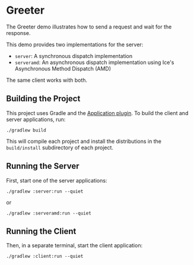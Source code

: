 # Greeter

The Greeter demo illustrates how to send a request and wait for the response.

This demo provides two implementations for the server:
- `server`: A synchronous dispatch implementation
- `serveramd`: An asynchronous dispatch implementation using Ice's Asynchronous Method Dispatch (AMD)

The same client works with both.

## Building the Project

This project uses Gradle and the [Application plugin]. To build the client and server applications, run:

```shell
./gradlew build
```

This will compile each project and install the distributions in the `build/install` subdirectory of each project.

## Running the Server

First, start one of the server applications:

```shell
./gradlew :server:run --quiet
```

or

```shell
./gradlew :serveramd:run --quiet
```

## Running the Client

Then, in a separate terminal, start the client application:

```shell
./gradlew :client:run --quiet
```

[Application plugin]: https://docs.gradle.org/current/userguide/application_plugin.html
